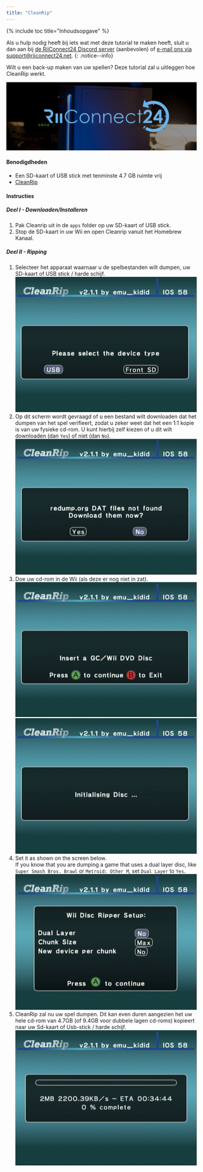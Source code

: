 ```yaml
---
title: "CleanRip"
---
```


{% include toc title="Inhoudsopgave" %}

Als u hulp nodig heeft bij iets wat met deze tutorial te maken heeft, sluit u dan aan bij [de RiiConnect24 Discord server](https://discord.gg/b4Y7jfD) (aanbevolen) of [e-mail ons via support@riiconnect24.net](mailto:support@riiconnect24.net).
{: .notice--info}

Wilt u een back-up maken van uw spellen? Deze tutorial zal u uitleggen hoe CleanRip werkt.

![RiiConnect24 Logo](/images/WiiRC24Logo.jpg)

#### Benodigdheden

* Een SD-kaart of USB stick met tenminste 4.7 GB ruimte vrij
* [CleanRip](https://github.com/emukidid/cleanrip/releases/latest)

#### Instructies

##### Deel I - Downloaden/Installeren

1. Pak Cleanrip uit in de `apps` folder op uw SD-kaart of USB stick.
1. Stop de SD-kaart in uw Wii en open Cleanrip vanuit het Homebrew Kanaal.

##### Deel II - Ripping

1. Selecteer het apparaat waarnaar u de spelbestanden wilt dumpen, uw SD-kaart of USB stick / harde schijf. ![Apparaat type](/images/CleanRip/2.png)
1. Op dit scherm wordt gevraagd of u een bestand wilt downloaden dat het dumpen van het spel verifieert, zodat u zeker weet dat het een 1:1 kopie is van uw fysieke cd-rom. U kunt hierbij zelf kiezen of u dit wilt downloaden (dan `Yes`) of niet (dan `No`). ![DAT](/images/CleanRip/3.png)
1. Doe uw cd-rom in de Wii (als deze er nog niet in zat). ![DVD](/images/CleanRip/4.png) ![Cd-rom verifiëren](/images/CleanRip/5.png)
1. Set it as shown on the screen below.<br>If you know that you are dumping a game that uses a dual layer disc, like `Super Smash Bros. Brawl` or `Metroid: Other M`, set `Dual Layer` to `Yes`. ![Instellingen](/images/CleanRip/6.png)
1. CleanRip zal nu uw spel dumpen. Dit kan even duren aangezien het uw hele cd-rom van 4.7GB (of 9.4GB voor dubbele lagen cd-roms) kopieert naar uw Sd-kaart of Usb-stick / harde schijf. ![Kopiëren](/images/CleanRip/7.png)
